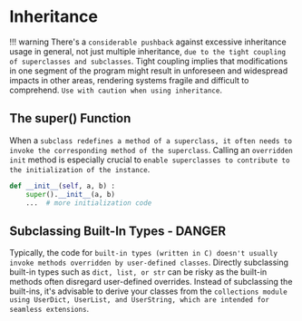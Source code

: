 # Inheritance

!!! warning
    There's a `considerable pushback` against excessive inheritance usage in general, not just multiple inheritance, `due to the tight coupling of superclasses and subclasses`. Tight coupling implies that modifications in one segment of the program might result in unforeseen and widespread impacts in other areas, rendering systems fragile and difficult to comprehend. `Use with caution when using inheritance`.

## The super() Function

When a `subclass redefines a method of a superclass, it often needs to invoke the corresponding method of the superclass`. Calling an `overridden init` method is especially crucial to `enable superclasses to contribute to the initialization of the instance`.

```python
def __init__(self, a, b) :
    super().__init__(a, b)
    ...  # more initialization code
```

## Subclassing Built-In Types - DANGER

Typically, the code for `built-in types (written in C) doesn't usually invoke methods overridden by user-defined classes`. Directly subclassing built-in types such as `dict, list, or str` can be risky as the built-in methods often disregard user-defined overrides. Instead of subclassing the built-ins, it's advisable to derive your classes from the `collections module using UserDict, UserList, and UserString, which are intended for seamless extensions`.
